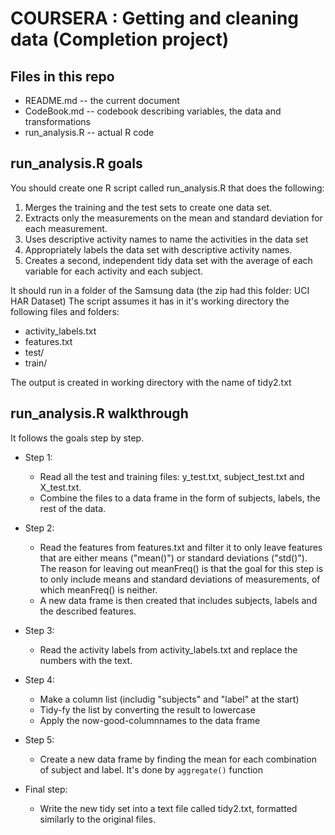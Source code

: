 # COURSERA : Getting and cleaning data (Completion project)

## Files in this repo
* README.md -- the current document
* CodeBook.md -- codebook describing variables, the data and transformations
* run_analysis.R -- actual R code

## run_analysis.R goals
You should create one R script called run_analysis.R that does the following:
1. Merges the training and the test sets to create one data set.
2. Extracts only the measurements on the mean and standard deviation for each measurement. 
3. Uses descriptive activity names to name the activities in the data set
4. Appropriately labels the data set with descriptive activity names. 
5. Creates a second, independent tidy data set with the average of each variable for each activity and each subject. 

It should run in a folder of the Samsung data (the zip had this folder: UCI HAR Dataset)
The script assumes it has in it's working directory the following files and folders:
* activity_labels.txt
* features.txt
* test/
* train/

The output is created in working directory with the name of tidy2.txt


## run_analysis.R walkthrough
It follows the goals step by step.

* Step 1:
  * Read all the test and training files: y\_test.txt, subject\_test.txt and X_test.txt.
  * Combine the files to a data frame in the form of subjects, labels, the rest of the data.

* Step 2:
  * Read the features from features.txt and filter it to only leave features that are either means ("mean()") or standard deviations ("std()"). The reason for leaving out meanFreq() is that the goal for this step is to only include means and standard deviations of measurements, of which meanFreq() is neither.
  * A new data frame is then created that includes subjects, labels and the described features.

* Step 3:
  * Read the activity labels from activity_labels.txt and replace the numbers with the text.

* Step 4:
  * Make a column list (includig "subjects" and "label" at the start)
  * Tidy-fy the list by converting the result to lowercase
  * Apply the now-good-columnnames to the data frame
  
* Step 5:
  * Create a new data frame by finding the mean for each combination of subject and label. It's done by `aggregate()` function
  
* Final step:
  * Write the new tidy set into a text file called tidy2.txt, formatted similarly to the original files.
